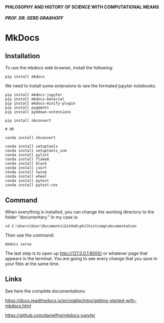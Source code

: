 #### PHILOSOPHY AND HISTORY OF SCIENCE WITH COMPUTATIONAL MEANS

##### PROF. DR. GERD GRAßHOFF 



# MkDocs

## Installation

To use the mkdocs web browser, install the following: 

```
pip install mkdocs
```

We need to install some extensions to see the formated jupyter notebooks.

```
pip install mkdocs-jupyter
pip install mkdocs-material
pip install mkdocs-minify-plugin
pip install pygments
pip install pymdown-extensions
```

```
pip install nbconvert

# OR

conda install nbconvert
```

```
conda install setuptools
conda install setuptools_scm
conda install pylint
conda install flake8
conda install black
conda install isort
conda install twine
conda install wheel
conda install pytest
conda install pytest-cov
```



## Command

When everything is installed, you can change the working directory to the folder "documentary." In my case is:

```
cd C:\Users\User\Documents\GitHub\philhistcomp\documentation
```

Then use the command:

```
mkdocs serve
```

The last step is to open up http://127.0.0.1:8000/ or whatever page that appears in the terminal. You are going to see every change that you save in your files at the same time.



## Links

See here the complete documentations:

https://docs.readthedocs.io/en/stable/intro/getting-started-with-mkdocs.html

https://github.com/danielfrg/mkdocs-jupyter

